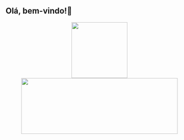 ## Olá, bem-vindo!👋

 
  <div align="center">
   <a href="https://github.com/Jady-Lima">
   <img height="150em" src="https://github-readme-stats.vercel.app/api?username=Jady-Lima&show_icons=true&theme=dark"/>
   <img height="150em" width="420em" src="https://github-readme-stats.vercel.app/api/top-langs/?username=Jady-Lima&layout=compact&langs_count=7&theme=dark"/>
 </div>
  
<!-- 
<div style="display: inline_block"><br>
  <img align="center" alt="Rafa-C" height="30" width="40" src="https://raw.githubusercontent.com/devicons/devicon/master/icons/c/c-plain.svg">
  <img align="center" alt="Rafa-HTML" height="30" width="40"  <img src="https://cdn.jsdelivr.net/gh/devicons/devicon/icons/cplusplus/cplusplus-plain.svg"/>
  <img align="center" alt="Rafa-Python" height="30" width="40" src="https://raw.githubusercontent.com/devicons/devicon/master/icons/python/python-original.svg">
 <img align="center" alt="Rafa-Java" height="30" width="40" src="https://raw.githubusercontent.com/devicons/devicon/master/icons/java/java-original.svg">
</div>
--> 
